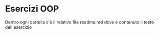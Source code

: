 # Esercizi OOP

Dentro ogni cartella c'è il relativo file readme.md dove è contenuto il testo dell'esercizio 
